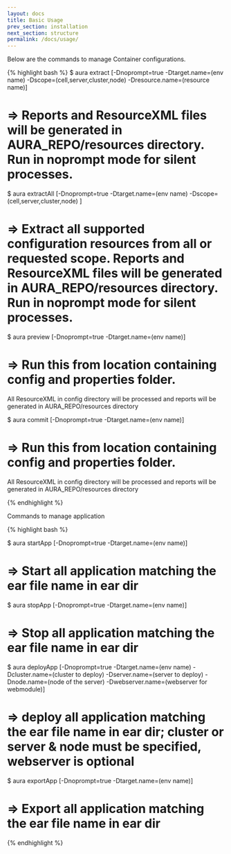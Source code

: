 ```yaml
---
layout: docs
title: Basic Usage
prev_section: installation
next_section: structure
permalink: /docs/usage/
---
```


Below are the commands to manage Container configurations.  
 
{% highlight bash %}
$ aura extract [-Dnoprompt=true -Dtarget.name=(env name) -Dscope=(cell,server,cluster,node) -Dresource.name=(resource name)]
# => Reports and ResourceXML files will be generated in AURA_REPO/resources directory. Run in noprompt mode for silent processes.

$ aura extractAll [-Dnoprompt=true -Dtarget.name=(env name) -Dscope=(cell,server,cluster,node) ]
# => Extract all supported configuration resources from all or requested scope. Reports and ResourceXML files will be generated in AURA_REPO/resources directory. Run in noprompt mode for silent processes.

$ aura preview [-Dnoprompt=true -Dtarget.name=(env name)]
# => Run this from location containing config and properties folder. 
All ResourceXML in config directory will be processed and reports will be generated in AURA_REPO/resources directory

$ aura commit  [-Dnoprompt=true -Dtarget.name=(env name)]
# => Run this from location containing config and properties folder. 
All ResourceXML in config directory will be processed and reports will be generated in AURA_REPO/resources directory

{% endhighlight %}

Commands to manage application 

{% highlight bash %}

$ aura startApp [-Dnoprompt=true -Dtarget.name=(env name)]
# =>  Start all application matching the ear file name in ear dir

$ aura stopApp [-Dnoprompt=true -Dtarget.name=(env name)]
# =>  Stop all application matching the ear file name in ear dir

$ aura deployApp [-Dnoprompt=true -Dtarget.name=(env name) -Dcluster.name=(cluster to deploy) -Dserver.name=(server to deploy) -Dnode.name=(node of the server) -Dwebserver.name=(webserver for webmodule)]
# =>  deploy all application matching the ear file name in ear dir; cluster or server & node must be specified, webserver is optional

$ aura exportApp [-Dnoprompt=true -Dtarget.name=(env name)]
# =>  Export all application matching the ear file name in ear dir

{% endhighlight %}

